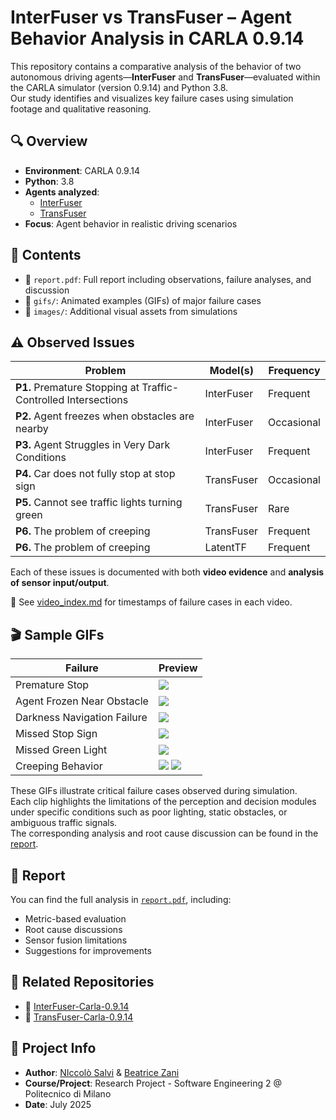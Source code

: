 # InterFuser vs TransFuser – Agent Behavior Analysis in CARLA 0.9.14

This repository contains a comparative analysis of the behavior of two autonomous driving agents—**InterFuser** and **TransFuser**—evaluated within the CARLA simulator (version 0.9.14) and Python 3.8.  
Our study identifies and visualizes key failure cases using simulation footage and qualitative reasoning.

## 🔍 Overview

- **Environment**: CARLA 0.9.14
- **Python**: 3.8
- **Agents analyzed**:  
  - [InterFuser](https://github.com/opendilab/InterFuser)  
  - [TransFuser](https://github.com/autonomousvision/transfuser)
- **Focus**: Agent behavior in realistic driving scenarios

## 📑 Contents

- 📄 `report.pdf`: Full report including observations, failure analyses, and discussion
- 📁 `gifs/`: Animated examples (GIFs) of major failure cases
- 📁 `images/`: Additional visual assets from simulations

## ⚠️ Observed Issues

| **Problem** | **Model(s)** | **Frequency** |
|-------------|--------------|----------------|
| **P1.** Premature Stopping at Traffic-Controlled Intersections | InterFuser | Frequent |
| **P2.** Agent freezes when obstacles are nearby | InterFuser | Occasional |
| **P3.** Agent Struggles in Very Dark Conditions | InterFuser | Frequent |
| **P4.** Car does not fully stop at stop sign | TransFuser | Occasional |
| **P5.** Cannot see traffic lights turning green | TransFuser | Rare |
| **P6.** The problem of creeping | TransFuser | Frequent |
| **P6.** The problem of creeping | LatentTF | Frequent |

Each of these issues is documented with both **video evidence** and **analysis of sensor input/output**.

📄 See [video_index.md](videos/video_index.md) for timestamps of failure cases in each video.

## 🎬 Sample GIFs

| Failure | Preview |
|--------|---------|
| Premature Stop | ![](gifs/P1.gif) |
| Agent Frozen Near Obstacle | ![](gifs/P2.gif) |
| Darkness Navigation Failure | ![](gifs/P3.gif) |
| Missed Stop Sign | ![](gifs/P4.gif) |
| Missed Green Light | ![](gifs/P5.gif) |
| Creeping Behavior | ![](gifs/P6_TF.gif) ![](gifs/P6_LatentTF.gif) |

These GIFs illustrate critical failure cases observed during simulation.  
Each clip highlights the limitations of the perception and decision modules under specific conditions such as poor lighting, static obstacles, or ambiguous traffic signals.  
The corresponding analysis and root cause discussion can be found in the [report](report.pdf).


## 📘 Report

You can find the full analysis in [`report.pdf`](report.pdf), including:
- Metric-based evaluation
- Root cause discussions
- Sensor fusion limitations
- Suggestions for improvements

## 📎 Related Repositories

- 🔗 [InterFuser-Carla-0.9.14](https://github.com/NiccoloSalvi/InterFuser-Carla0914)
- 🔗 [TransFuser-Carla-0.9.14](https://github.com/NiccoloSalvi/TransFuser-Carla0914)

## 📅 Project Info

- **Author**: [NIccolò Salvi](https://github.com/NiccoloSalvi) & [Beatrice Zani](https://github.com/beazani) 
- **Course/Project**: Research Project - Software Engineering 2 @ Politecnico di Milano
- **Date**: July 2025
